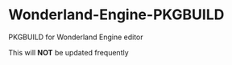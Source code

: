 # Wonderland-Engine-PKGBUILD
PKGBUILD for Wonderland Engine editor

This will **NOT** be updated frequently
